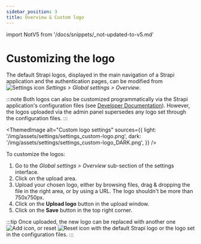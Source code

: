 ```yaml
---
sidebar_position: 3
title: Overview & Custom logo
---
```


import NotV5 from '/docs/snippets/_not-updated-to-v5.md'

# Customizing the logo

<NotV5/>

The default Strapi logos, displayed in the main navigation of a Strapi application and the authentication pages, can be modified from ![Settings icon](/img/assets/icons/settings.svg) *Settings > Global settings > Overview*.

:::note
Both logos can also be customized programmatically via the Strapi application's configuration files (see [Developer Documentation](/dev-docs/admin-panel-customization#logos)). However, the logos uploaded via the admin panel supersedes any logo set through the configuration files.
:::

<ThemedImage
  alt="Custom logo settings"
  sources={{
    light: '/img/assets/settings/settings_custom-logo.png',
    dark: '/img/assets/settings/settings_custom-logo_DARK.png',
  }}
/>

To customize the logos:

1. Go to the *Global settings > Overview* sub-section of the settings interface.
2. Click on the upload area.
3. Upload your chosen logo, either by browsing files, drag & dropping the file in the right area, or by using a URL. The logo shouldn't be more than 750x750px. 
4. Click on the **Upload logo** button in the upload window.
5. Click on the **Save** button in the top right corner.

:::tip
Once uploaded, the new logo can be replaced with another one ![Add icon](/img/assets/icons/add.svg), or reset ![Reset icon](/img/assets/icons/reset_icon.svg) with the default Strapi logo or the logo set in the configuration files.
:::

